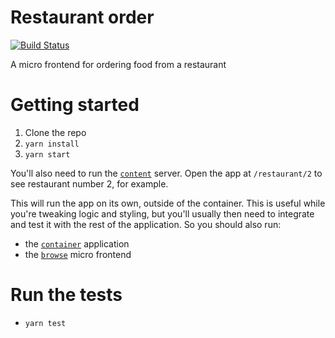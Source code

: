 # Restaurant order

[![Build Status](https://travis-ci.org/micro-frontends-demo/restaurant-order.svg?branch=master)](https://travis-ci.org/micro-frontends-demo/restaurant-order)

A micro frontend for ordering food from a restaurant

# Getting started

1. Clone the repo
2. `yarn install`
3. `yarn start`

You'll also need to run the [`content`](https://github.com/shinagawa-haruko/Micro-Frontend-Tutorial/content) server.
Open the app at `/restaurant/2` to see restaurant number 2, for example.

This will run the app on its own, outside of the container. This is useful while
you're tweaking logic and styling, but you'll usually then need to integrate and
test it with the rest of the application. So you should also run:

- the [`container`](https://github.com/shinagawa-haruko/Micro-Frontend-Tutorial/container/) application
- the [`browse`](https://github.com/shinagawa-haruko/Micro-Frontend-Tutorial/browse) micro frontend

# Run the tests

- `yarn test`
